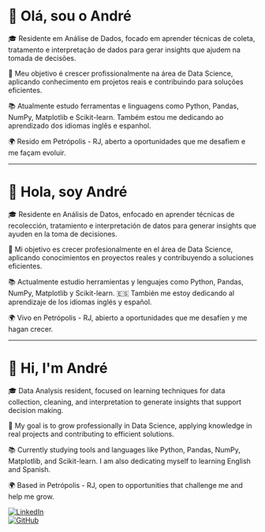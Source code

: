  # 👋 Olá, sou o André

🎓 Residente em Análise de Dados, focado em aprender técnicas de coleta, tratamento e interpretação de dados para gerar insights que ajudem na tomada de decisões.

🚀 Meu objetivo é crescer profissionalmente na área de Data Science, aplicando conhecimento em projetos reais e contribuindo para soluções eficientes.

📚 Atualmente estudo ferramentas e linguagens como Python, Pandas, NumPy, Matplotlib e Scikit-learn. 
Também estou me dedicando ao aprendizado dos idiomas inglês e espanhol.

🌍 Resido em Petrópolis - RJ, aberto a oportunidades que me desafiem e me façam evoluir.

---

# 👋 Hola, soy André

🎓 Residente en Análisis de Datos, enfocado en aprender técnicas de recolección, tratamiento e interpretación de datos para generar insights que ayuden en la toma de decisiones.

🚀 Mi objetivo es crecer profesionalmente en el área de Data Science, aplicando conocimientos en proyectos reales y contribuyendo a soluciones eficientes.

📚 Actualmente estudio herramientas y lenguajes como Python, Pandas, NumPy, Matplotlib y Scikit-learn.
🇪🇸 También me estoy dedicando al aprendizaje de los idiomas inglés y español.

🌍 Vivo en Petrópolis - RJ, abierto a oportunidades que me desafíen y me hagan crecer.

---

# 👋 Hi, I'm André

🎓 Data Analysis resident, focused on learning techniques for data collection, cleaning, and interpretation to generate insights that support decision making.

🚀 My goal is to grow professionally in Data Science, applying knowledge in real projects and contributing to efficient solutions.

📚 Currently studying tools and languages like Python, Pandas, NumPy, Matplotlib, and Scikit-learn.
I am also dedicating myself to learning English and Spanish.

🌍 Based in Petrópolis - RJ, open to opportunities that challenge me and help me grow.


[![LinkedIn](https://img.shields.io/badge/LinkedIn-Profile-blue?logo=linkedin)](https://www.linkedin.com/in/andrerod15/)  
[![GitHub](https://img.shields.io/badge/GitHub-Andrerod15-black?logo=github)](https://github.com/Andrerod15)
